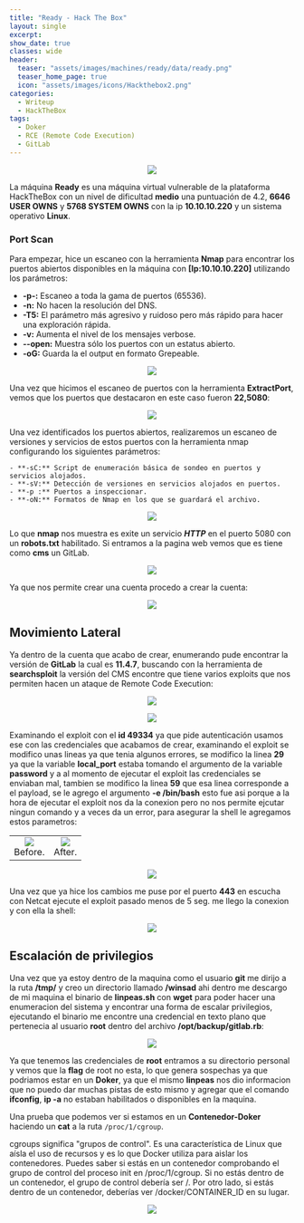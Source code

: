 ```yaml
---
title: "Ready - Hack The Box"
layout: single
excerpt:
show_date: true
classes: wide
header:
  teaser: "assets/images/machines/ready/data/ready.png"
  teaser_home_page: true
  icon: "assets/images/icons/Hackthebox2.png"
categories:
  - Writeup
  - HackTheBox
tags:
  - Doker
  - RCE (Remote Code Execution)
  - GitLab
---
```


<p align="center">
<img src="https://raw.githubusercontent.com/Wiinsad/winsad/master/assets/images/machines/ready/data/readyHTB.png">
</p>

La máquina **Ready** es una máquina virtual vulnerable de la plataforma HackTheBox con un nivel de dificultad **medio** una puntuación de 4.2, **6646 USER OWNS** y **5768 SYSTEM OWNS** con la ip **10.10.10.220** y un sistema operativo **Linux**.

### Port Scan

Para empezar, hice un escaneo con la herramienta **Nmap** para encontrar los puertos abiertos disponibles en la máquina con **[Ip:10.10.10.220]** utilizando los parámetros:
  - **-p-:**    Escaneo a toda la gama de puertos (65536).
  - **-n:**     No hacen la resolución del DNS.
  - **-T5:**    El parámetro más agresivo y ruidoso pero más rápido para hacer una exploración rápida.
  - **-v:**     Aumenta el nivel de los mensajes verbose.
  - **--open:** Muestra sólo los puertos con un estatus abierto.
  - **-oG:**    Guarda la el output en formato Grepeable.

  <p align="center">
  <img src="https://raw.githubusercontent.com/Wiinsad/winsad/master/assets/images/machines/ready/scan/scanPort.png">
  </p>

  Una vez que hicimos el escaneo de puertos con la herramienta **ExtractPort**, vemos que los puertos que destacaron en este caso fueron **22,5080**:

  <p align="center">
  <img src="https://raw.githubusercontent.com/Wiinsad/winsad/master/assets/images/machines/ready/scan/Ports.png">
  </p>

  Una vez identificados los puertos abiertos, realizaremos un escaneo de versiones y servicios de estos puertos con la herramienta nmap configurando los siguientes parámetros:

    - **-sC:** Script de enumeración básica de sondeo en puertos y servicios alojados.
    - **-sV:** Detección de versiones en servicios alojados en puertos.
    - **-p :** Puertos a inspeccionar.
    - **-oN:** Formatos de Nmap en los que se guardará el archivo.

  <p align="center">
  <img src="https://raw.githubusercontent.com/Wiinsad/winsad/master/assets/images/machines/ready/scan/PortServ.png">
  </p>

  Lo que **nmap** nos muestra es exite un servicio ***HTTP*** en el puerto 5080 con un **robots.txt** habilitado.
  Si entramos a la pagina web vemos que es tiene como **cms** un GitLab.

  <p align="center">
  <img src="https://raw.githubusercontent.com/Wiinsad/winsad/master/assets/images/machines/ready/scan/page.png">
  </p>

  Ya que nos permite crear una cuenta procedo a crear la cuenta:

  <p align="center">
  <img src="https://raw.githubusercontent.com/Wiinsad/winsad/master/assets/images/machines/ready/scan/pageLogin.png">
  </p>


## Movimiento Lateral

  Ya dentro de la cuenta que acabo de crear, enumerando pude encontrar la versión de **GitLab** la cual es **11.4.7**, buscando con la herramienta de **searchsploit** la versión del CMS encontre que tiene varios exploits que nos permiten hacen un ataque de Remote Code Execution:

  <p align="center">
  <img src="https://raw.githubusercontent.com/Wiinsad/winsad/master/assets/images/machines/ready/intrusion/version.png">
  </p>
  <p align="center">
  <img src="https://raw.githubusercontent.com/Wiinsad/winsad/master/assets/images/machines/ready/intrusion/searchsploit.png">
  </p>

  Examinando el exploit con el **id 49334** ya que pide autenticación usamos ese con las credenciales que acabamos de crear, examinando el exploit se modifico unas lineas ya que tenia algunos errores, se modifico la linea **29** ya que la variable **local_port** estaba tomando el argumento de la variable **password** y a al momento de ejecutar el exploit las credenciales se enviaban mal, tambien se modifico la linea **59** que esa linea corresponde a el payload, se le agrego el argumento **-e /bin/bash** esto fue asi porque a la hora de ejecutar el exploit nos da la conexion pero no nos permite ejcutar ningun comando y a veces da un error, para asegurar la shell le agregamos estos parametros:

  <div align="center">
  <table class="center"><tr>
  <td><center><img src="https://raw.githubusercontent.com/Wiinsad/winsad/master/assets/images/machines/ready/intrusion/expModpa.png">
  <div class="caption" >Before.</div></center></td>
  <td><center><img src="https://raw.githubusercontent.com/Wiinsad/winsad/master/assets/images/machines/ready/intrusion/expModpb.png">
  <div class="caption">After.</div></center></td>
  </tr></table>
  </div>

  <p align="center">
  <img src="https://raw.githubusercontent.com/Wiinsad/winsad/master/assets/images/machines/ready/intrusion/expModB.png">
  </p>

Una vez que ya hice los cambios me puse por el puerto **443** en escucha con Netcat  ejecute el exploit pasado menos de 5 seg. me llego la conexion y con ella la shell:

<p align="center">
<img src="https://raw.githubusercontent.com/Wiinsad/winsad/master/assets/images/machines/ready/intrusion/shell.png">
</p>

## Escalación de privilegios

Una vez que ya estoy dentro de la maquina como el usuario **git** me dirijo a la ruta **/tmp/** y creo un directorio llamado **/winsad** ahi dentro me descargo de mi maquina el binario de **linpeas.sh** con **wget** para poder hacer una enumeracion del sistema y encontrar una forma de escalar privilegios, ejecutando el binario me encontre una credencial en texto plano que pertenecia al usuario **root** dentro del archivo **/opt/backup/gitlab.rb**:

<p align="center">
<img src="https://raw.githubusercontent.com/Wiinsad/winsad/master/assets/images/machines/ready/intrusion/passwd.png">
</p>

Ya que tenemos las credenciales de **root** entramos a su directorio personal y vemos que la **flag** de root no esta, lo que genera sospechas ya que podriamos estar en un **Doker**, ya que el mismo **linpeas** nos dio informacion que no puedo dar muchas pistas de esto mismo y agregar que el comando **ifconfig**, **ip -a** no estaban habilitados o disponibles en la maquina.

Una prueba que podemos ver si estamos en un **Contenedor-Doker** haciendo un **cat** a la ruta ```/proc/1/cgroup```.

cgroups significa "grupos de control". Es una característica de Linux que aísla el uso de recursos y es lo que Docker utiliza para aislar los contenedores. Puedes saber si estás en un contenedor comprobando el grupo de control del proceso init en /proc/1/cgroup. Si no estás dentro de un contenedor, el grupo de control debería ser /. Por otro lado, si estás dentro de un contenedor, deberías ver /docker/CONTAINER_ID en su lugar.

<p align="center">
<img src="https://raw.githubusercontent.com/Wiinsad/winsad/master/assets/images/machines/ready/intrusion/docker1.png">
</p>
